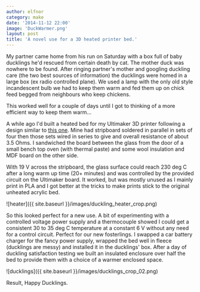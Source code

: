 ```yaml
---
author: elfnor
category: make
date: '2014-11-12 22:00'
image: 'DuckWarmer.png'
layout: post
title: 'A novel use for a 3D heated printer bed.'
---
```


My partner came home from his run on Saturday with a box full of baby ducklings he\'d rescued from certain death by cat. The mother duck was nowhere to be found. After ringing partner\'s mother and googling duckling care (the two best sources of information) the ducklings were homed in a large box (ex radio controlled plane). We used a lamp with the only old style incandescent bulb we had to keep them warm and fed them up on chick feed begged from neighbours who keep chickens.

This worked well for a couple of days until I got to thinking of a more efficient way to keep them warm\...

A while ago I\'d built a heated bed for my Ultimaker 3D printer following a design similar to [this one](http://www.thingiverse.com/thing:12727). Mine had stripboard soldered in parallel in sets of four then those sets wired in series to give and overall resistance of about 3.5 Ohms. I sandwiched the board between the glass from the door of a small bench top oven (with thermal paste) and some wool insulation and MDF board on the other side.

With 19 V across the stripboard, the glass surface could reach 230 deg C after a long warm up time (20+ minutes) and was controlled by the provided circuit on the Ultimaker board. It worked, but was mostly unused as I mainly print in PLA and I got better at the tricks to make prints stick to the original unheated acrylic bed.

![heater]({{ site.baseurl }}/images/duckling_heater_crop.png)

So this looked perfect for a new use. A bit of experimenting with a controlled voltage power supply and a thermocouple showed I could get a consistent 30 to 35 deg C temperature at a constant 6 V without any need for a control circuit. Perfect for our new fosterlings. I swapped a car battery charger for the fancy power supply, wrapped the bed well in fleece (ducklings are messy) and installed it in the ducklings\' box. After a day of duckling satisfaction testing we built an insulated enclosure over half the bed to provide them with a choice of a warmer enclosed space.

![ducklings]({{ site.baseurl }}/images/ducklings_crop_02.png)

Result, Happy Ducklings.
